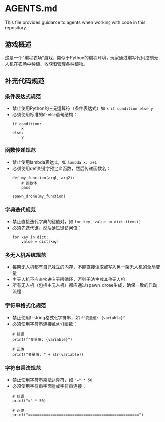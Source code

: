 # AGENTS.md

This file provides guidance to agents when working with code in this repository.

## 游戏概述
这是一个"编程农场"游戏，类似于Python的编程环境，玩家通过编写代码控制无人机在农场中种植、收获和管理各种植物。

## 补充代码规范

### 条件表达式规范
- 禁止使用Python的三元运算符（条件表达式）如 `x if condition else y`
- 必须使用标准的if-else语句结构：
  ```
  if condition:
      x
  else:
      y
  ```

### 函数传递规范
- 禁止使用lambda表达式，如 `lambda x: x+1`
- 必须使用def关键字预定义函数，然后传递函数名：
  ```
  def my_function(arg1, arg2):
      # 函数体
      pass
  
  spawn_drone(my_function)
  ```

### 字典迭代规范
- 禁止直接迭代字典的键值对，如 `for key, value in dict.items()`
- 必须先迭代键，然后通过键访问值：
  ```
  for key in dict:
      value = dict[key]
  ```

### 多无人机系统规范
- 每架无人机都有自己独立的内存，不能直接读取或写入另一架无人机的全局变量
- 主无人机不应直接进入无限循环，否则无法生成其他无人机
- 所有无人机（包括主无人机）都应通过spawn_drone生成，确保一致的启动流程

### 字符串格式化规范
- 禁止使用f-string格式化字符串，如 `f"变量值: {variable}"`
- 必须使用字符串连接或str()函数：
  ```
  # 错误
  print(f"变量值: {variable}")
  
  # 正确
  print("变量值: " + str(variable))
  ```

### 字符串乘法规范
- 禁止使用字符串乘法运算符，如 `"=" * 50`
- 必须使用字符串字面量或字符串连接：
  ```
  # 错误
  print("=" * 50)
  
  # 正确
  print("==================================================")
  ```